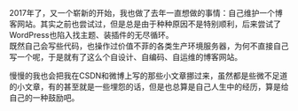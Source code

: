 2017年了，又一个崭新的开始，我也做了去年一直想做的事情：自己维护一个博客网站。其实之前也尝试过，但是总是由于种种原因不是特别顺利，后来尝试了WordPress也陷入找主题、装插件的无尽循环。    
既然自己会写些代码，也操作过价值不菲的各类生产环境服务器，为何不直接自己写一个呢，于是就有了这么个自设计、自编码、自运维的博客网站。

慢慢的我也会把我在CSDN和微博上写的那些小文章挪过来，虽然都是些微不足道的小文章，有的甚至就是一些埋怨的话，但是也总算是自己人生中的经历，算是给自己的一种鼓励吧。